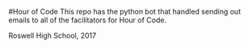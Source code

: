 #Hour of Code
This repo has the python bot that handled sending out emails to all of the facilitators for Hour of Code.

Roswell High School, 2017